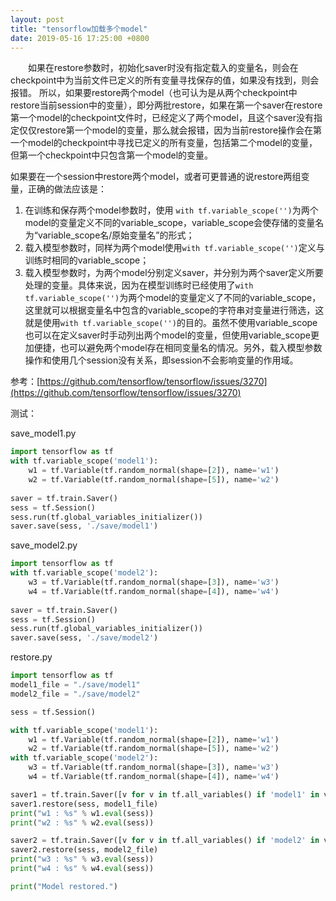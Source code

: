 ```yaml
---
layout: post
title: "tensorflow加载多个model"
date: 2019-05-16 17:25:00 +0800
---
```


&emsp;&emsp;如果在restore参数时，初始化saver时没有指定载入的变量名，则会在checkpoint中为当前文件已定义的所有变量寻找保存的值，如果没有找到，则会报错。
所以，如果要restore两个model（也可认为是从两个checkpoint中restore当前session中的变量），即分两批restore，如果在第一个saver在restore第一个model的checkpoint文件时，已经定义了两个model，且这个saver没有指定仅仅restore第一个model的变量，那么就会报错，因为当前restore操作会在第一个model的checkpoint中寻找已定义的所有变量，包括第二个model的变量，但第一个checkpoint中只包含第一个model的变量。

如果要在一个session中restore两个model，或者可更普通的说restore两组变量，正确的做法应该是：
1. 在训练和保存两个model参数时，使用
`with tf.variable_scope('')`为两个model的变量定义不同的variable_scope，variable_scope会使存储的变量名为“variable_scope名/原始变量名”的形式；
2. 载入模型参数时，同样为两个model使用`with tf.variable_scope('')`定义与训练时相同的variable_scope；
3. 载入模型参数时，为两个model分别定义saver，并分别为两个saver定义所要处理的变量。具体来说，因为在模型训练时已经使用了`with tf.variable_scope('')`为两个model的变量定义了不同的variable_scope，这里就可以根据变量名中包含的variable_scope的字符串对变量进行筛选，这就是使用`with tf.variable_scope('')`的目的。虽然不使用variable_scope也可以在定义saver时手动列出两个model的变量，但使用variable_scope更加便捷，也可以避免两个model存在相同变量名的情况。另外，载入模型参数操作和使用几个session没有关系，即session不会影响变量的作用域。

参考：[https://github.com/tensorflow/tensorflow/issues/3270](https://github.com/tensorflow/tensorflow/issues/3270)

测试：

save_model1.py
~~~ python
import tensorflow as tf
with tf.variable_scope('model1'):
    w1 = tf.Variable(tf.random_normal(shape=[2]), name='w1')
    w2 = tf.Variable(tf.random_normal(shape=[5]), name='w2')
    
saver = tf.train.Saver()
sess = tf.Session()
sess.run(tf.global_variables_initializer())
saver.save(sess, './save/model1')
~~~

save_model2.py
~~~ python
import tensorflow as tf
with tf.variable_scope('model2'):
    w3 = tf.Variable(tf.random_normal(shape=[3]), name='w3')
    w4 = tf.Variable(tf.random_normal(shape=[4]), name='w4')
    
saver = tf.train.Saver()
sess = tf.Session()
sess.run(tf.global_variables_initializer())
saver.save(sess, './save/model2')
~~~

restore.py
~~~ python
import tensorflow as tf
model1_file = "./save/model1"
model2_file = "./save/model2"

sess = tf.Session()

with tf.variable_scope('model1'):
    w1 = tf.Variable(tf.random_normal(shape=[2]), name='w1')
    w2 = tf.Variable(tf.random_normal(shape=[5]), name='w2')
with tf.variable_scope('model2'):
    w3 = tf.Variable(tf.random_normal(shape=[3]), name='w3')
    w4 = tf.Variable(tf.random_normal(shape=[4]), name='w4')

saver1 = tf.train.Saver([v for v in tf.all_variables() if 'model1' in v.name])
saver1.restore(sess, model1_file)
print("w1 : %s" % w1.eval(sess))
print("w2 : %s" % w2.eval(sess))

saver2 = tf.train.Saver([v for v in tf.all_variables() if 'model2' in v.name])
saver2.restore(sess, model2_file)
print("w3 : %s" % w3.eval(sess))
print("w4 : %s" % w4.eval(sess))

print("Model restored.")
~~~

